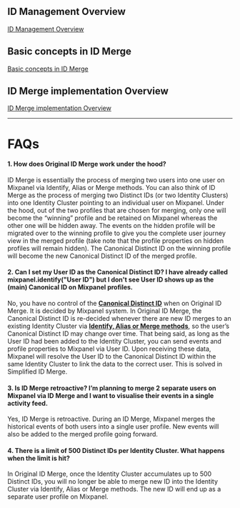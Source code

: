 ## ID Management Overview
[ID Management Overview](https://www.loom.com/share/01dcff45ee91473a9e6ddb1670fd6cba)

## Basic concepts in ID Merge
[Basic concepts in ID Merge](https://www.loom.com/share/f8f0ee64496a402d83246b111cdd051c)

## ID Merge implementation Overview
[ID Merge implementation Overview](https://www.loom.com/share/9941b613dd044536ba1962ddb6a32ccd)

---

# FAQs
#### 1. How does Original ID Merge work under the hood?
ID Merge is essentially the process of merging two users into one user on Mixpanel via Identify, Alias or Merge methods. You can also think of ID Merge as the process of merging two Distinct IDs (or two Identity Clusters) into one Identity Cluster pointing to an individual user on Mixpanel.
Under the hood, out of the two profiles that are chosen for merging, only one will become the “winning” profile and be retained on Mixpanel whereas the other one will be hidden away. The events on the hidden profile will be migrated over to the winning profile to give you the complete user journey view in the merged profile (take note that the profile properties on hidden profiles will remain hidden).
The Canonical Distinct ID on the winning profile will become the new Canonical Distinct ID of the merged profile.


#### 2. Can I set my User ID as the Canonical Distinct ID? I have already called mixpanel.identify("User ID") but I don't see User ID shows up as the (main) Canonical ID on Mixpanel profiles.
No, you have no control of the **[Canonical Distinct ID](https://help.mixpanel.com/hc/en-us/articles/360041039771#:~:text=Canonical%20Distinct%20ID)** when on Original ID Merge. It is decided by Mixpanel system. In Original ID Merge, the Canonical Distinct ID is re-decided whenever there are new ID merges to an existing Identity Cluster via **[Identify, Alias or Merge methods](https://help.mixpanel.com/hc/en-us/articles/360041039771#:~:text=and%20data%20exports.-,User%20Identification,-While%20Mixpanel%20ultimately)**, so the user’s Canonical Distinct ID may change over time.
That being said, as long as the User ID had been added to the Identity Cluster, you can send events and profile properties to Mixpanel via User ID. Upon receiving these data, Mixpanel will resolve the User ID to the Canonical Distinct ID within the same Identity Cluster to link the data to the correct user. This is solved in Simplified ID Merge.


#### 3. Is ID Merge retroactive? I’m planning to merge 2 separate users on Mixpanel via ID Merge and I want to visualise their events in a single activity feed.
Yes, ID Merge is retroactive. During an ID Merge, Mixpanel merges the historical events of both users into a single user profile. New events will also be added to the merged profile going forward.


#### 4. There is a limit of 500 Distinct IDs per Identity Cluster. What happens when the limit is hit?
In Original ID Merge, once the Identity Cluster accumulates up to 500 Distinct IDs, you will no longer be able to merge new ID into the Identity Cluster via Identify, Alias or Merge methods. The new ID will end up as a separate user profile on Mixpanel.
